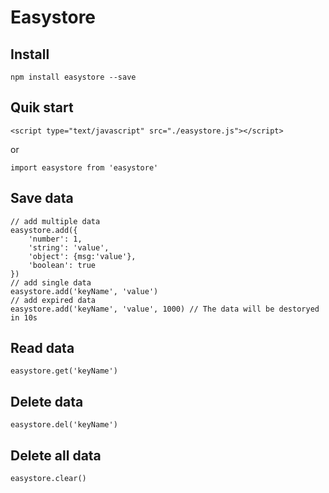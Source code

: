 # Easystore

## Install

```
npm install easystore --save
```

## Quik start
```
<script type="text/javascript" src="./easystore.js"></script>
```
or
```
import easystore from 'easystore'
```

## Save data
```
// add multiple data
easystore.add({
    'number': 1,
    'string': 'value',
    'object': {msg:'value'},
    'boolean': true
})
// add single data
easystore.add('keyName', 'value')
// add expired data
easystore.add('keyName', 'value', 1000) // The data will be destoryed in 10s
```

## Read data
```
easystore.get('keyName')
```

## Delete data
```
easystore.del('keyName')
```

## Delete all data
```
easystore.clear()
```
